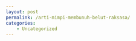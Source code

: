 ```yaml
---
layout: post
permalink: /arti-mimpi-membunuh-belut-raksasa/
categories:
    - Uncategorized
---
```


